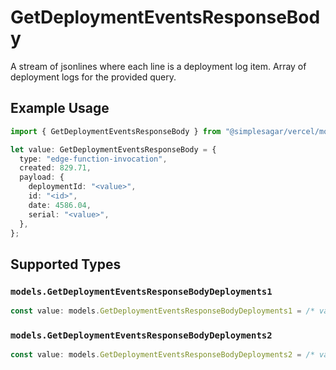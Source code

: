 # GetDeploymentEventsResponseBody

A stream of jsonlines where each line is a deployment log item.
Array of deployment logs for the provided query.

## Example Usage

```typescript
import { GetDeploymentEventsResponseBody } from "@simplesagar/vercel/models/getdeploymenteventsop.js";

let value: GetDeploymentEventsResponseBody = {
  type: "edge-function-invocation",
  created: 829.71,
  payload: {
    deploymentId: "<value>",
    id: "<id>",
    date: 4586.04,
    serial: "<value>",
  },
};
```

## Supported Types

### `models.GetDeploymentEventsResponseBodyDeployments1`

```typescript
const value: models.GetDeploymentEventsResponseBodyDeployments1 = /* values here */
```

### `models.GetDeploymentEventsResponseBodyDeployments2`

```typescript
const value: models.GetDeploymentEventsResponseBodyDeployments2 = /* values here */
```

